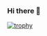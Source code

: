 ### Hi there 👋

[![trophy](https://github-profile-trophy.vercel.app/?username=ikenaga530&column=7
)](https://github.com/ryo-ma/github-profile-trophy)
